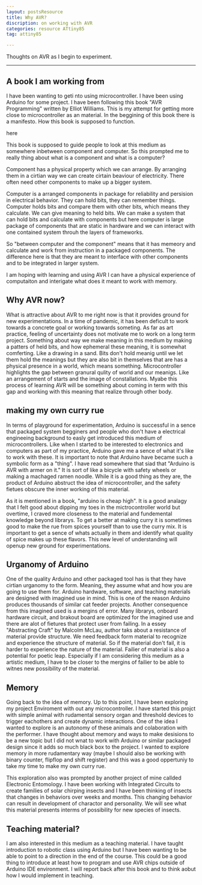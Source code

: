 ```yaml
---
layout: postsResource
title: Why AVR? 
discription: on working with AVR 
categories: resource ATtiny85
tag: attiny85

---
```


Thoughts on AVR as I begin to experiment.

---

## A book I am working from

I have been wanting to geti nto using microcontroller. I have been using Arduino for some project. I have been following this book "AVR Programming" written by Elliot Williams. This is my attempt for getting more close to microcontroller as an material. In the beggining of this book there is a manifesto. How this book is supposed to function.

here

This book is supposed to guide people to look at this medium as somewhere inbetween component and computer. So this prompted me to really thing about what is a component and what is a computer?

Component has a physical property which we can arrange. By arranging them in a cirtian way we can create cirtain beaviour of electricity. There often need other components to make up a bigger system. 

Computer is a arranged components in package for reliability and persision in electrical behavior. They can hold bits, they can remember things. Computer holds bits and compare them with other bits, which means they calculate. We can give meaning to held bits.
We can make a system that can hold bits and calculate with components but here computer is large package of components that are static in hardware and we can interact with one contained system throuh the layers of frameworks. 

So "between computer and the component" means that it has memeory and calculate and work from instruction in a packaged components. The difference here is that they are meant to interface with other components and to be integrated in larger system. 

I am hoping with learning and using AVR I can have a physical experience of computaiton and interigate what does it meant to work with memory. 



## Why AVR now?

What is attractive about AVR to me right now is that it provides ground for new experimentations. In a time of pandemic, it has been deficult to work towards a concrete goal or working towards someting. As far as art practice, feeling of uncertainty does not motivate me to work on a long term project. Something about way we make meaning in this medium by making a patters of held bits, and how ephemeral these meaning, it is somewhat comferting. Like a drawing in a sand. Bits don't hold meanig until we let them hold the meanings but they are also bit in themselves that are has a physical presence in a world, which means something. Microcontroller highlights the gap between granural qulity of world and our meanigs. Like an arrangement of starts and the image of constallations. Myabe this process of learning AVR will be something about coming in term with this gap and working with this meaning that realize through other body. 



## making my own curry rue

In terms of playground for experimentation, Arduino is successful in a sence that packaged system begginers and people who don't have a electrical engineeing background to easly get introduced this medium of microcontrollers. Like when I started to be interested to electronics and computers as part of my practice, Arduino gave me a sence of what it's like to work with these. It is important to note that Arduino have became such a symbolic form as a "thing". I have read somewhere that siad that "Arduino is AVR with armer on it." It is sort of like a bicycle with safety wheels or making a machaged ramen noodle. While it is a good thing as they are, the product of Arduino abstruct the idea of microcontroller, and the safety fietues obscure the inner working of this material. 

As it is mentioned in a book, "arduino is cheap high". It is a good analagy that I felt good about dipping my toes in the mictrocontroller world but overtime, I craved more closeness to the material and fundemental knowledge beyond librarys. To get a better at making curry it is sometimes good to make the rue from spices yourself than to use the curry mix. It is important to get a sence of whats actually in them and identify what quality of spice makes up these flavors. This new level of understanding will openup new ground for experimentations. 



## Urganomy of Arduino 

One of the quality Arduino and other packaged tool has is that they have cirtian urganomy to the form. Meaning, they assume what and how you are going to use them for. Arduino hardware, software, and teaching materials are designed with imagined use in mind. This is one of the reason Arduino produces thousands of similar cat feeder projects. Another consequence from this imagined used is a mergins of error. Many librarys, onboard hardware circuit, and brakout board are optimized for the imagined use and there are alot of fietures that protect user from failing. In a essey "Abstracting Craft" by Malcolm McLau, author taks about a resistance of material provide structure. We need feedback form material to recognize and experience the structure of material. So if the material don't fail, it is harder to experience the nature of the material. Failier of material is also a potential for poetic leap. Especially if I am considering this medium as a artistic medium, I have to be closer to the mergins of failier to be able to witnes new possibility of the material. 



## Memory

Going back to the idea of memory. Up to this point, I have been exploring my project Enviroment with out any microcontroller. I have started this projct with simple animal with rudamental sensory organ and threshold devices to trigger eachothers and create dynamic interactions. One of the idea I wanted to explore is an autonomy of these animals and colaboration with the performer. I have thought about memory and ways to make desisions to be a new topic but I did not wnat to work with Arduino or similar packaged design since it adds so much black box to the project. I wanted to explore memory in more rudamentary way (maybe I should also be working with binary counter, flipflop and shift register) and this was a good oppertuniy to take my time to make my own curry rue. 

This exploration also was prompted by another project of mine callded Electronic Entomology. I have been working with Integrated Circuits to create families of solar chirping insects and I have been thinking of insects that changes in behaviors over weeks and months. This changing behavior can result in development of charactor and personality. We will see what this material presents interms of possibility for new species of insects.


## Teaching material?

I am also interested in this medium as a teaching material. I have taught introduction to robotic class using Arduino but I have been wanting to be able to point to a direction in the end of the course. This could be a good thing to introduce at least how to program and use AVR chips outside of Arduino IDE environment. I will report back after this book and to think aobut how I would implement in teaching. 





 






